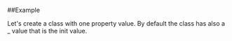 
<!---
FrozenIsBool True
-->

##Example

Let's create a class with one property value.
By default the class has also a _<PropertyKeyStr> value that is the init value.